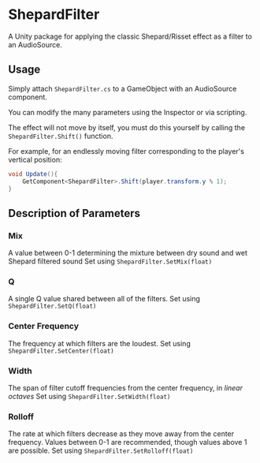 # ShepardFilter

A Unity package for applying the classic Shepard/Risset effect as a filter to an AudioSource.

## Usage

Simply attach `ShepardFilter.cs` to a GameObject with an AudioSource component.

You can modify the many parameters using the Inspector or via scripting.

The effect will not move by itself, you must do this yourself by calling the `ShepardFilter.Shift()` function.

For example, for an endlessly moving filter corresponding to the player's vertical position:

```C#
void Update(){
    GetComponent<ShepardFilter>.Shift(player.transform.y % 1);
}
```

## Description of Parameters

### Mix
A value between 0-1 determining the mixture between dry sound and wet Shepard filtered sound
Set using `ShepardFilter.SetMix(float)`

### Q
A single Q value shared between all of the filters.
Set using `ShepardFilter.SetQ(float)`

### Center Frequency
The frequency at which filters are the loudest.
Set using `ShepardFilter.SetCenter(float)`

### Width
The span of filter cutoff frequencies from the center frequency, in *linear octaves*
Set using `ShepardFilter.SetWidth(float)`

### Rolloff
The rate at which filters decrease as they move away from the center frequency.  Values between 0-1 are recommended, though values above 1 are possible.
Set using `ShepardFilter.SetRolloff(float)`
